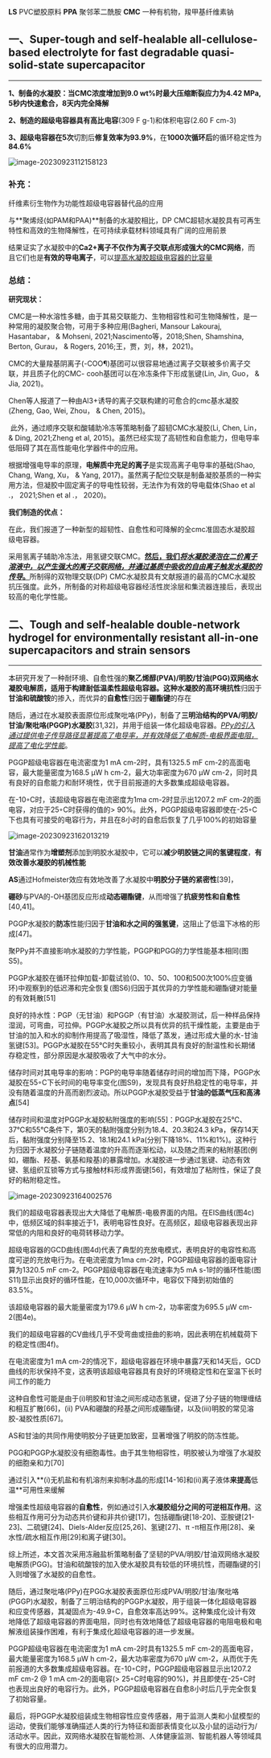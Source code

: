 **LS**     PVC塑胶原料
**PPA**   聚邻苯二酰胺
**CMC**  一种有机物，羧甲基纤维素钠



## 一、Super-tough and self-healable all-cellulose-based electrolyte for fast degradable quasi-solid-state supercapacitor 

---

**1、**制备的水凝胶：当CMC浓度增加到9.0 wt%时**最大压缩断裂应力为4.42 MPa, 5秒内快速愈合，8天内完全降解**

**2、**制造的超级电容器具有**高比电容**(309 F g-1)和体积电容(2.60 F cm-3)

**3、**超级电容器在**5次**切割后**修复效率为93.9%**，在**1000次循环后**的循环稳定性为**84.6%**

![image-20230923112158123](C:\Users\东瑞\AppData\Roaming\Typora\typora-user-images\image-20230923112158123.png)



### 补充：

纤维素衍生物作为功能性超级电容器替代品的应用

与**聚烯烃(如PAM和PAA)**制备的水凝胶相比，DP CMC超韧水凝胶具有可再生特性和高效的生物降解性，在可持续承载材料领域具有广阔的应用前景

结果证实了水凝胶中的**Ca2+**离子不仅**作为离子交联点形成强大的CMC网络**，而且它们也是**有效的导电离子**，可以<u>提高水凝胶超级电容器的比容量</u>





### 总结：

**研究现状：**

​		CMC是一种水溶性多糖，由于其易交联能力、生物相容性和可生物降解性，是一种常用的凝胶聚合物，可用于多种应用(Bagheri, Mansour Lakouraj, Hasantabar， & Mohseni, 2021;Nascimento等，2018;Shen, Shamshina, Berton, Gurau， & Rogers, 2016;王，贾，刘，林，2021)。

​		CMC的大量羧基阴离子(-COO¶)基团可以很容易地通过离子交联被多价离子交联，并且质子化的CMC- cooh基团可以在冷冻条件下形成氢键(Lin, Jin, Guo， & Jia, 2021)。

​		Chen等人报道了一种由Al3+诱导的离子交联构建的可愈合的cmc基水凝胶(Zheng, Gao, Wei, Zhou， & Chen, 2015)。

​		此外，通过顺序交联和酸辅助冷冻等策略制备了超韧CMC水凝胶(Li, Chen, Lin， & Ding, 2021;Zheng et al, 2015)。虽然已经实现了高韧性和自愈能力，但电导率低阻碍了其在高性能电化学器件中的应用。

​		根据增强电导率的原理，**电解质中充足的离子**是实现高离子电导率的基础(Shao, Chang, Wang, Xu， & Yang, 2017)。虽然离子配位交联是制备凝胶基质的一种实用方法，但凝胶中固定离子的导电性较弱，无法作为有效的导电载体(Shao et al .， 2021;Shen et al .， 2020)。



**我们制造的优点：**

​		在此，我们报道了一种新型的超韧性、自愈性和可降解的全cmc准固态水凝胶超级电容器。

​		采用氢离子辅助冷冻法，用氢键交联CMC。<u>**然后，我们*将水凝胶浸泡在二价离子溶液中，以产生强大的离子交联网络，并通过基质中吸收的自由离子触发水凝胶的传导*。**</u>所制得的双物理交联(DP) CMC水凝胶具有文献报道的最高的CMC水凝胶抗压强度。此外，所制备的对称超级电容器经活性炭涂层和集流器连接后，表现出较高的电化学性能。







## 二、Tough and self-healable double-network hydrogel for environmentally resistant all-in-one supercapacitors and strain sensors 

---

本研究开发了一种耐环境、自愈性强的**聚乙烯醇(PVA)/明胶/甘油(PGG)**双网络水凝胶电解质，适用于构建耐低温柔性超级电容器。这种水凝胶的**高环境抗性**归因于**甘油和硫酸铵**的掺入，而优异的**自愈性**归因于**硼酯键**的存在

随后，通过在水凝胶表面原位形成聚吡咯(PPy)，制备了**三明治结构的PVA/明胶/甘油/聚吡咯(PGGP)水凝胶**[31,32]，并用于组装一体化超级电容器。*<u>PPy的引入通过提供电子传导路径显著提高了电导率，并有效降低了电解质-电极界面电阻，提高了电化学性能</u>*。

PGGP超级电容器在电流密度为1 mA cm-2时，具有1325.5 mF cm-2的高面电容，最大能量密度为168.5 μW h cm-2，最大功率密度为670 μW cm-2，同时具有良好的自愈能力和耐环境性，优于目前报道的大多数集成超级电容器。

在-10◦C时，该超级电容器在电流密度为1ma cm-2时显示出1207.2 mF cm-2的面电容，对应于25◦C时获得的值的> 90%。此外，PGGP超级电容器即使在-25◦C下也具有可接受的电容行为，并且在8小时的自愈后恢复了几乎100%的初始容量



![image-20230923162013219](C:\Users\东瑞\AppData\Roaming\Typora\typora-user-images\image-20230923162013219.png)

**甘油**通常作为**增塑剂**添加到明胶水凝胶中，它可以**减少明胶链之间的氢键程度**，**有效改善水凝胶的机械性能**

**AS**通过Hofmeister效应有效地改善了水凝胶中**明胶分子链的紧密性**[39]，

**硼砂**与PVA的-OH基团反应形成**动态硼酯键**，从而增强了**抗疲劳性和自愈性**[40,41]。





PGGP水凝胶的**防冻**性能归因于**甘油和水之间的强氢键**，这阻止了低温下冰格的形成[47]。



聚PPy并不直接影响水凝胶的力学性能，PGGP和PGG的力学性能基本相同(图S5)。

PGGP水凝胶在循环拉伸加载-卸载试验(0、10、50、100和500次100%应变循环)中观察到的低迟滞和完全恢复(图S6)归因于其优异的力学性能和硼酯键对能量的有效耗散[51]



良好的持水性：PGP（无甘油）和PGGP（有甘油）水凝胶测试，后一种样品保持湿润，可弯曲，可拉伸。PGGP水凝胶之所以具有优异的抗干燥性能，主要是由于甘油的加入和水的抑制作用提高了吸湿性，降低了蒸发，通过形成大量的水-甘油氢键[53]。PGGP水凝胶在55℃时失重较小，表明其具有良好的耐温性和长期储存稳定性，部分原因是水凝胶吸收了大气中的水分。



储存时间对其电导率的影响：PGP的电导率随着储存时间的增加而下降，PGGP水凝胶在55◦C下长时间的电导率变化(图S9)，发现具有良好热稳定性的电导率，并没有随着温度的升高而剧烈波动。所以PGGP水凝胶受益于**甘油的低蒸气压和高沸点**[54]

储存时间和温度对PGGP水凝胶粘附强度的影响[55]：PGGP水凝胶在25℃、37℃和55℃条件下，第0天的黏附强度分别为18.4、20.3和24.3 kPa，保存14天后，黏附强度分别降至15.2、18.1和24.1 kPa(分别下降18%、11%和1%)。这种行为归因于水凝胶分子链随着温度的升高而逐渐松动，以及随之而来的粘附基团(例如，硼酯、羟基、氨基和羧基)的暴露增加。水凝胶进一步通过氢键、动态有效键、氢组织互锁等方式与接触材料形成界面键[56]，有效增加了粘附性，保证了良好的粘附稳定性。



![image-20230923164002576](C:\Users\东瑞\AppData\Roaming\Typora\typora-user-images\image-20230923164002576.png)

我们的超级电容器表现出大大降低了电解质-电极界面的内阻。在EIS曲线(图4c)中，低频区域的斜率接近于1，表明电容性良好。在高频区，超级电容器表现出非常低的内阻和良好的电荷转移动力学。

超级电容器的GCD曲线(图4d)代表了典型的充放电模式，表明良好的电容性和高度可逆的充放电行为。在电流密度为1ma cm-2时，PGGP超级电容器的面电容计算为1320.5 mF cm-2。PGGP超级电容器在电流速率为5 mA s-1时的循环性能(图S11)显示出良好的循环性能，在10,000次循环中，电容仅下降到初始值的83.5%。

该超级电容器的最大能量密度为179.6 μW h cm-2，功率密度为695.5 μW cm-2(图4e)。

我们的超级电容器的CV曲线几乎不受弯曲或扭曲的影响，因此表明在机械载荷下的稳定性(图4f)。

在电流密度为1 mA cm-2的情况下，超级电容器在环境中暴露7天和14天后，GCD曲线的形状保持不变，这表明该超级电容器具有良好的环境稳定性和在室温下长时间工作的能力





这种自愈性可能是由于(i)明胶和甘油之间形成动态氢键，促进了分子链的物理缠结和相互扩散[66]，(ii) PVA和硼酸的羟基之间形成硼酯键，以及(iii)明胶的常见溶胶-凝胶性质[67]。

AS和甘油的共同作用使明胶分子链更加致密，显著增强了明胶的防冻性能。



PGG和PGGP水凝胶没有细胞毒性。由于其生物相容性，明胶被认为增强了水凝胶的细胞亲和力[70]



通过引入**(i)无机盐和有机溶剂来抑制冰晶的形成[14-16]和(ii)离子液体**来提高**低温**可用性来缓解

增强柔性超级电容器的**自愈性**，例如通过引入**水凝胶组分之间的可逆相互作用**。这些相互作用可分为动态共价键和非共价键[17]，包括硼酯键[18-20]、亚胺键[21-23]、二硫键[24]、Diels-Alder反应[25,26]、氢键[27]、π -π相互作用[28]、亲水性/疏水相互作用[29]和离子键[30]。





综上所述，本文首次采用冻融盐析策略制备了坚韧的PVA/明胶/甘油双网络水凝胶电解质(PGG)。甘油和硫酸铵的加入使水凝胶具有较低的环境抗性，而硼酯键的引入则增强了水凝胶的自愈性。

随后，通过聚吡咯(PPy)在PGG水凝胶表面原位形成PVA/明胶/甘油/聚吡咯(PGGP)水凝胶，制备了三明治结构的PGGP水凝胶，用于组装一体化超级电容器和应变传感器，其凝固点为-49.9◦C，自愈效率高达99%。这种集成化设计有效地降低了超级电容器的界面电阻，同时也有效地降低了超级电容器的电阻电极和电解液组装操作困难，有利于集成化超级电容器的进一步发展。

PGGP超级电容器在电流密度为1 mA cm-2时具有1325.5 mF cm-2的高面电容，最大能量密度为168.5 μW h cm-2，最大功率密度为670 μW cm-2，从而优于先前报道的大多数集成超级电容器。在-10◦C时，PGGP超级电容器显示出1207.2 mF cm-2 @ 1 mA cm-2的面电容(> 25◦C时电容的90%)，并且即使在-25◦C时也表现出良好的电容行为。此外，PGGP超级电容器在自愈8小时后几乎完全恢复了初始容量。

最后，将PGGP水凝胶组装成生物相容性应变传感器，用于监测人类和小鼠模型的运动，使我们能够准确描述人类的行为特征和面部表情变化以及小鼠的运动行为/活动水平。因此，双网络水凝胶在智能检测、人体健康监测、智能机器人等领域具有很大的应用潜力。

